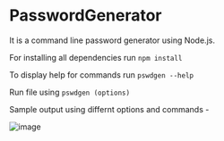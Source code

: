 # PasswordGenerator

It is a command line password generator using Node.js. 

For installing all dependencies run `npm install`

To display help for commands run `pswdgen --help`

Run file using `pswdgen (options)`

Sample output using differnt options and commands - 

![image](https://user-images.githubusercontent.com/33132715/134877452-ffd8bc2c-720e-4e9f-ae4d-adfd57ab35d7.png)




